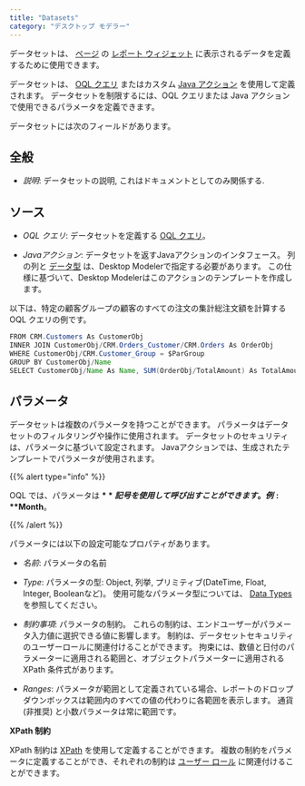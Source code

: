 ```yaml
---
title: "Datasets"
category: "デスクトップ モデラー"
---
```



データセットは、 [ページ](report-widgets) の [レポート ウィジェット](pages) に表示されるデータを定義するために使用できます。

データセットは、 [OQL クエリ](oql) またはカスタム [Java アクション](java-actions) を使用して定義されます。 データセットを制限するには、OQL クエリまたは Java アクションで使用できるパラメータを定義できます。

データセットには次のフィールドがあります。

## 全般

*   _説明_: データセットの説明, これはドキュメントとしてのみ関係する.

## ソース

*   _OQL クエリ_: データセットを定義する [OQL クエリ](oql)。

*   _Javaアクション_: データセットを返すJavaアクションのインタフェース。 列の列と [データ型](data-types) は、Desktop Modelerで指定する必要があります。 この仕様に基づいて、Desktop Modelerはこのアクションのテンプレートを作成します。

以下は、特定の顧客グループの顧客のすべての注文の集計総注文額を計算するOQL クエリの例です。

```java
FROM CRM.Customers As CustomerObj
INNER JOIN CustomerObj/CRM.Orders_Customer/CRM.Orders As OrderObj
WHERE CustomerObj/CRM.Customer_Group = $ParGroup
GROUP BY CustomerObj/Name
SELECT CustomerObj/Name As Name, SUM(OrderObj/TotalAmount) As TotalAmount
```

## パラメータ

データセットは複数のパラメータを持つことができます。 パラメータはデータセットのフィルタリングや操作に使用されます。 データセットのセキュリティは、パラメータに基づいて設定されます。 Javaアクションでは、生成されたテンプレートでパラメータが使用されます。

{{% alert type="info" %}}

OQL では、パラメータは **$** 記号を使用して呼び出すことができます。例: **$Month**。

{{% /alert %}}

パラメータには以下の設定可能なプロパティがあります。

*   _名前_: パラメータの名前

*   _Type_: パラメータの型: Object, 列挙, プリミティブ(DateTime, Float, Integer, Booleanなど)。 使用可能なパラメータ型については、 [Data Types](data-types) を参照してください。

*   _制約事項_: パラメータの制約。 これらの制約は、エンドユーザーがパラメータ入力値に選択できる値に影響します。 制約は、データセットセキュリティのユーザーロールに関連付けることができます。 拘束には、数値と日付のパラメーターに適用される範囲と、オブジェクトパラメーターに適用される XPath 条件式があります。

* _Ranges_: パラメータが範囲として定義されている場合、レポートのドロップダウンボックスは範囲内のすべての値の代わりに各範囲を表示します。 通貨 (非推奨) と小数パラメータは常に範囲です。

**XPath 制約**

XPath 制約は [XPath](xpath) を使用して定義することができます。 複数の制約をパラメータに定義することができ、それぞれの制約は [ユーザー ロール](user-roles) に関連付けることができます。
